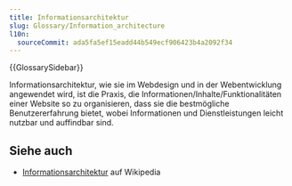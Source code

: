 ```yaml
---
title: Informationsarchitektur
slug: Glossary/Information_architecture
l10n:
  sourceCommit: ada5fa5ef15eadd44b549ecf906423b4a2092f34
---
```


{{GlossarySidebar}}

Informationsarchitektur, wie sie im Webdesign und in der Webentwicklung angewendet wird, ist die Praxis, die Informationen/Inhalte/Funktionalitäten einer Website so zu organisieren, dass sie die bestmögliche Benutzererfahrung bietet, wobei Informationen und Dienstleistungen leicht nutzbar und auffindbar sind.

## Siehe auch

- [Informationsarchitektur](https://en.wikipedia.org/wiki/Information_architecture) auf Wikipedia
